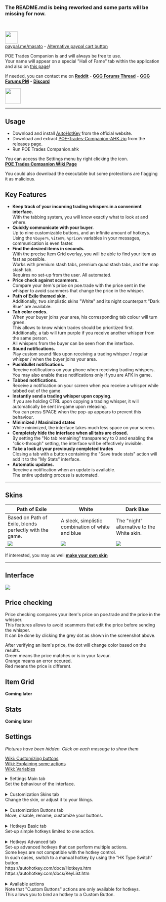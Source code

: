 ### The README.md is being reworked and some parts will be missing for now.  
&nbsp;  

<a href="https://www.paypal.me/masato/"><img src="https://raw.githubusercontent.com/lemasato/POE-Trades-Companion/master/others/Banners/Donate using PayPal.png" height=40></a> <!-- Paypal Banner -->  
[paypal.me/masato](https://www.paypal.me/masato) - [Alternative paypal cart button](https://www.paypal.com/cgi-bin/webscr?cmd=_s-xclick&hosted_button_id=BSWU76BLQBMCU)
    
POE Trades Companion is and will always be free to use.  
Your name will appear on a special "Hall of Fame" tab within the application and also on [this page](https://github.com/lemasato/POE-Trades-Companion/wiki/Support)!  

If needed, you can contact me on **[Reddit](https://www.reddit.com/user/lemasato)** - **[GGG Forums Thread](https://www.pathofexile.com/forum/view-thread/1755148)**  - **[GGG Forums PM](https://www.pathofexile.com/account/view-profile/z0rhawk)** - **[Discord](https://discord.gg/UMxqtfC)**

<a href="https://discord.gg/UMxqtfC"><img src="https://discordapp.com/assets/e4923594e694a21542a489471ecffa50.svg" height=50></a>

***

## Usage
- Download and install [AutoHotKey](https://autohotkey.com/download/) from the official website.  
- Download and extract [POE-Trades-Companion-AHK.zip](https://github.com/lemasato/POE-Trades-Companion/releases) from the releases page.  
- Run POE Trades Companion.ahk  

You can access the Settings menu by right clicking the icon.  
**[POE Trades Companion Wiki Page](https://github.com/lemasato/POE-Trades-Companion/wiki)**  

You could also download the executable but some protections are flagging it as malicious.  

## Key Features  
- **Keep track of your incoming trading whispers in a convenient interface.**  
With the tabbing system, you will know exactly what to look at and where.  
- **Quickly communicate with your buyer.**  
Up to nine customizable buttons, and an infinite amount of hotkeys.  
Using the `%buyer%`, `%item%`, `%price%` variables in your messages, communication is even faster.  
- **Find the desired items in seconds.**  
With the precise Item Grid overlay, you will be able to find your item as fast as possible.  
Works with premium stash tabs, premium quad stash tabs, and the map stash tab.  
Requires no set-up from the user. All automated.  
- **Price check against scammers.**  
Compare your item's price on poe.trade with the price sent in the whisper to avoid scammers that change the price in the whisper.  
- **Path of Exile themed skin.**  
Additionally, two simplistic skins "White" and its night counterpart "Dark Blue" are available.  
- **Tab color codes.**  
When your buyer joins your area, his corresponding tab colour will turn green.  
This allows to know which trades should be prioritized first.  
Additionally, a tab will turn purple if you receive another whisper from the same person.  
All whispers from the buyer can be seen from the interface.  
- **Sound notifications.**  
Play custom sound files upon receiving a trading whisper / regular whisper / when the buyer joins your area.  
- **PushBullet notifications.**  
Receive notifications on your phone when receiving trading whispers.  
You may also enable these notifications only if you are AFK in game.  
- **Tabbed notifications.**  
Receive a notification on your screen when you receive a whisper while tabbed out of the game.  
- **Instantly send a trading whisper upon copying.**  
If you are holding CTRL upon copying a trading whisper, it will automatically be sent in-game upon releasing.  
You can press SPACE when the pop-up appears to prevent this behaviour.  
- **Minimized / Maximized states**  
While minimized, the interface takes much less space on your screen.  
- **Completely hide the interface when all tabs are closed.**  
By setting the "No tab remaining" transparency to 0 and enabling the "click-through" setting, the interface will be effectively invisible.  
- **Take a look at your previously completed trades**  
Closing a tab with a button containing the "Save trade stats" action will add it to the "My Stats" interface.  
- **Automatic updates.**  
Receive a notification when an update is available.  
The entire updating process is automated.  

***

## Skins

|Path of Exile|White|Dark Blue|  
|---|---|---|  
|Based on Path of Exile, blends perfectly with the game.|A sleek, simplistic combination of white and blue|The "night" alternative to the White skin.|
|![](https://raw.githubusercontent.com/lemasato/POE-Trades-Companion/master/resources/skins/Path%20of%20Exile/Preview.png)|![](https://raw.githubusercontent.com/lemasato/POE-Trades-Companion/master/resources/skins/White/Preview.png)|![](https://raw.githubusercontent.com/lemasato/POE-Trades-Companion/master/resources/skins/Dark%20Blue/Preview.png)

If interested, you may as well **[make your own skin](https://github.com/lemasato/POE-Trades-Companion/wiki/Creating-Your-Skin)**

***

## Interface

<img src="https://raw.githubusercontent.com/lemasato/POE-Trades-Companion/master/others/Help/Trades%20Interface.png">

## Price checking

Price checking compares your item's price on poe.trade and the price in the whisper.  
This features allows to avoid scammers that edit the price before sending the whisper.  
It can be done by clicking the grey dot as shown in the screenshot above.  

After verifying an item's price, the dot will change color based on the results.  
Green means the price matches or is in your favour.  
Orange means an error occured.  
Red means the price is different.  

## Item Grid

**Coming later**
<!--
Finding the desired item is simple with the Item Grid.
Note that this feature is entirely automated and does not require user set-up.

screenshot with item grid, reg tab and map tab
-->  

## Stats

**Coming later**

## Settings 

*Pictures have been hidden. Click on each message to show them*

<a href="https://github.com/lemasato/POE-Trades-Companion/wiki/How-to-use#customizing-buttons">Wiki: Customizing buttons</a>
<br><a href="https://github.com/lemasato/POE-Trades-Companion/wiki/How-to-use#explaining-some-actions
">Wiki: Explaining some actions</a>
<br><a href="https://github.com/lemasato/POE-Trades-Companion/wiki/How-to-use#variables">Wiki: Variables</a>

<details>
    <summary>Settings Main tab
    <br>Set the behaviour of the interface.</summary>
        <img src="https://raw.githubusercontent.com/lemasato/POE-Trades-Companion/master/others/Help/Settings 1-Main.png">
</details>
&nbsp;  
    
<details>
    <summary>Customization Skins tab
    <br>Change the skin, or adjust it to your likings.</summary>
        <img src="https://raw.githubusercontent.com/lemasato/POE-Trades-Companion/master/others/Help/Settings 2-Skins.png">
</details>
&nbsp;  
    
<details>
    <summary>Customization Buttons tab
    <br>Move, disable, rename, customize your buttons.</summary>
        <img src="https://raw.githubusercontent.com/lemasato/POE-Trades-Companion/master/others/Help/Settings 3-Buttons.png">
</details>
&nbsp;  
    
<details>
    <summary>Hotkeys Basic tab
    <br>Set-up simple hotkeys limited to one action.</summary>
        <img src="https://raw.githubusercontent.com/lemasato/POE-Trades-Companion/master/others/Help/Settings 4-Basic.png">
</details>
&nbsp;  

<details>
    <summary>Hotkeys Advanced tab
    <br>Set-up advanced hotkeys that can perform multiple actions.
    <br>Some keys are not compatible with the hotkey control.
    <br>In such cases, switch to a manual hotkey by using the "HK Type Switch" button.
    <br>https://autohotkey.com/docs/Hotkeys.htm
    <br>https://autohotkey.com/docs/KeyList.htm</summary>
        <img src="https://raw.githubusercontent.com/lemasato/POE-Trades-Companion/master/others/Help/Settings 5-Advanced.png">
</details>
&nbsp;  
    
<details>
    <summary>Available actions
    <br>Note that "Custom Buttons" actions are only available for hotkeys.
    <br>This allows you to bind an hotkey to a Custom Button.</summary>
        <img src="https://raw.githubusercontent.com/lemasato/POE-Trades-Companion/master/others/Help/Settings 6-Actions List.png">
</details>
